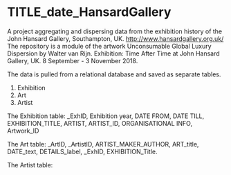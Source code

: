 # TITLE_date_HansardGallery
A project aggregating and dispersing data from the exhibition history of the John Hansard Gallery, Southampton, UK.
http://www.hansardgallery.org.uk/
The repository is a module of the artwork Unconsumable Global Luxury Dispersion by Walter van Rijn.
Exhibition: Time After Time at John Hansard Gallery, UK. 8 September - 3 November 2018.

The data is pulled from a relational database and saved as separate tables.
1. Exhibition
2. Art
3. Artist

The Exhibition table: _ExhID, Exhibition year, DATE FROM, DATE TILL, EXHIBITION_TITLE, ARTIST, ARTIST_ID, ORGANISATIONAL INFO, Artwork_ID

The Art table: 
_ArtID, _ArtistID, ARTIST_MAKER_AUTHOR, ART_title, DATE_text, DETAILS_label, _ExhID, EXHIBITION_Title.

The Artist table:
